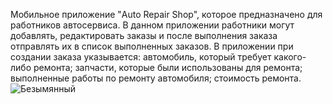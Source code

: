 Мобильное приложение "Auto Repair Shop", которое предназначено для работников автосервиса.
В данном приложении работники могут добавлять, редактировать заказы и после выполнения заказа отправлять их в список выполненных заказов.
В приложении при создании заказа указывается:
автомобиль, который требует какого-либо ремонта;
запчасти, которые были использованы для ремонта;
выполненные работы по ремонту автомобиля;
стоимость ремонта.
![Безымянный](https://user-images.githubusercontent.com/94045797/195070814-c28b14f3-6dd3-4631-838b-b415bfb0dd36.png)
